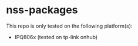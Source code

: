 # nss-packages
This repo is only tested on the following platform(s):
* IPQ806x (tested on tp-link onhub)
